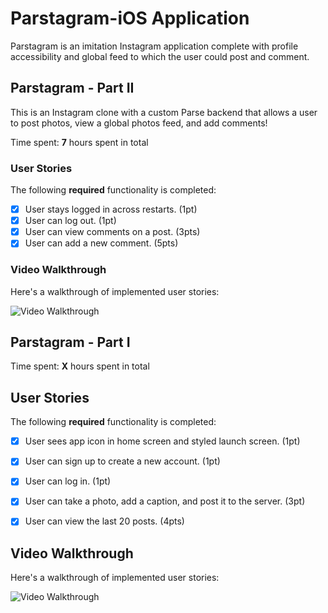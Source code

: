 # Parstagram-iOS Application

Parstagram is an imitation Instagram application complete with profile accessibility and global feed to which the user could post and comment. 

## Parstagram - Part II

This is an Instagram clone with a custom Parse backend that allows a user to post photos, view a global photos feed, and add comments!

Time spent: **7** hours spent in total

### User Stories

The following **required** functionality is completed:

- [x] User stays logged in across restarts. (1pt)
- [x] User can log out. (1pt)
- [x] User can view comments on a post. (3pts)
- [x] User can add a new comment. (5pts)

### Video Walkthrough

Here's a walkthrough of implemented user stories:

<img src='http://g.recordit.co/7j5FT9sJaq.gif' title='Video Walkthrough' width='' alt='Video Walkthrough' />

## Parstagram - Part I

Time spent: **X** hours spent in total

## User Stories

The following **required** functionality is completed:

- [x] User sees app icon in home screen and styled launch screen. (1pt)
- [x] User can sign up to create a new account. (1pt)
- [x] User can log in. (1pt)
- [x] User can take a photo, add a caption, and post it to the server. (3pt)
- [x] User can view the last 20 posts. (4pts)


## Video Walkthrough

Here's a walkthrough of implemented user stories:

<img src='http://g.recordit.co/8loOl9kvhj.gif' width='' alt='Video Walkthrough' />
